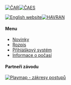 [![ČAR](/images/car.gif)](http://www.rogaining.cz/)[![ČAES](/images/caes-cerna.gif)](http://www.caes.cz/)

[![English website](/images/enflag.png)](/en/)[![HAVRAN](/images/havran.png)](https://www.potkavarnauhavrana.cz/)

#### Menu

* [Novinky](/cs/)
* [Rozpis](rozpis.html)
* [Přihláškový systém](https://entries.hrob-2021.rogaining.cz/cs/)
* [Informace o počasí](pocasi.html)


#### Partneři závodu

[![Playmap - zákresy postupů](/images/playmap.png)](http://play-map.com/)
